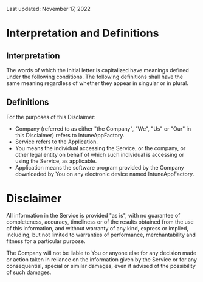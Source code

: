 Last updated: November 17, 2022

# Interpretation and Definitions
## Interpretation
The words of which the initial letter is capitalized have meanings defined under the following conditions. The following definitions shall have the same meaning regardless of whether they appear in singular or in plural.

## Definitions
For the purposes of this Disclaimer:

- Company (referred to as either "the Company", "We", "Us" or "Our" in this Disclaimer) refers to IntuneAppFactory.
- Service refers to the Application.
- You means the individual accessing the Service, or the company, or other legal entity on behalf of which such individual is accessing or using the Service, as applicable.
- Application means the software program provided by the Company downloaded by You on any electronic device named IntuneAppFactory.

# Disclaimer
All information in the Service is provided "as is", with no guarantee of completeness, accuracy, timeliness or of the results obtained from the use of this information, and without warranty of any kind, express or implied, including, but not limited to warranties of performance, merchantability and fitness for a particular purpose.

The Company will not be liable to You or anyone else for any decision made or action taken in reliance on the information given by the Service or for any consequential, special or similar damages, even if advised of the possibility of such damages.